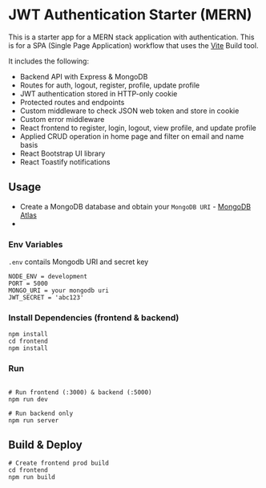 # JWT Authentication Starter (MERN)

This is a starter app for a MERN stack application with authentication. This is for a SPA (Single Page Application) workflow that uses the [Vite](https://vite.dev) Build tool. 

It includes the following:

- Backend API with Express & MongoDB
- Routes for auth, logout, register, profile, update profile
- JWT authentication stored in HTTP-only cookie
- Protected routes and endpoints
- Custom middleware to check JSON web token and store in cookie
- Custom error middleware
- React frontend to register, login, logout, view profile, and update profile
- Applied CRUD operation in home page and filter on email and name basis
- React Bootstrap UI library
- React Toastify notifications

## Usage

- Create a MongoDB database and obtain your `MongoDB URI` - [MongoDB Atlas](https://www.mongodb.com/cloud/atlas/register)
- 

### Env Variables

`.env` contails Mongodb URI and secret key

```
NODE_ENV = development
PORT = 5000
MONGO_URI = your mongodb uri
JWT_SECRET = 'abc123'
```


### Install Dependencies (frontend & backend)

```
npm install
cd frontend
npm install
```

### Run

```

# Run frontend (:3000) & backend (:5000)
npm run dev

# Run backend only
npm run server
```

## Build & Deploy

```
# Create frontend prod build
cd frontend
npm run build
```
